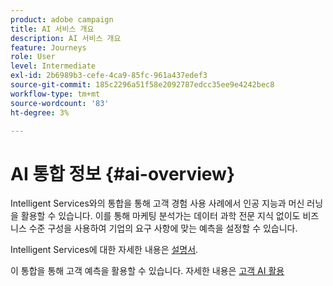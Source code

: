 ```yaml
---
product: adobe campaign
title: AI 서비스 개요
description: AI 서비스 개요
feature: Journeys
role: User
level: Intermediate
exl-id: 2b6989b3-cefe-4ca9-85fc-961a437edef3
source-git-commit: 185c2296a51f58e2092787edcc35ee9e4242bec8
workflow-type: tm+mt
source-wordcount: '83'
ht-degree: 3%

---
```


# AI 통합 정보 {#ai-overview}

Intelligent Services와의 통합을 통해 고객 경험 사용 사례에서 인공 지능과 머신 러닝을 활용할 수 있습니다. 이를 통해 마케팅 분석가는 데이터 과학 전문 지식 없이도 비즈니스 수준 구성을 사용하여 기업의 요구 사항에 맞는 예측을 설정할 수 있습니다.

Intelligent Services에 대한 자세한 내용은 [설명서](https://experienceleague.adobe.com/docs/experience-platform/intelligent-services/home.html).

이 통합을 통해 고객 예측을 활용할 수 있습니다. 자세한 내용은 [고객 AI 활용](../ai-services/leveraging-customer-ai.md)

<!--* fatigue scores, see [Leveraging Journey AI](../ai-services/leveraging-fatigue-scores.md)-->
